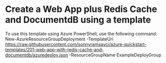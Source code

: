 # Create a Web App plus Redis Cache and DocumentdB using a template

To use this template using Azure PowerShell, use the following command:
New-AzureResourceGroupDeployment -TemplateUri https://raw.githubusercontent.com/sonnyramsayci/azure-quickstart-templates/201-web-app-with-redis-cache-and-documentdb/azuredeploy.json -ResourceGroupName ExampleDeployGroup


